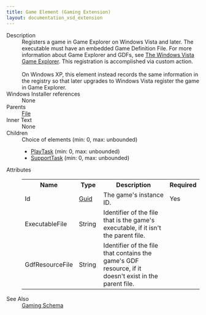 ```yaml
---
title: Game Element (Gaming Extension)
layout: documentation_xsd_extension
---
```

<dl>
  <dt>Description</dt>
  <dd>                 Registers a game in Game Explorer on Windows Vista and later. The executable must have an                 embedded Game Definition File. For more information about Game Explorer and GDFs, see                 <a href="http://msdn.microsoft.com/library/bb173432.aspx" target="_blank">The Windows Vista Game Explorer</a>.                 This registration is accomplished via custom action.<br/><br/>                On Windows XP, this element instead records the same information in the registry so that                 later upgrades to Windows Vista register the game in Game Explorer.             </dd>
  <dt>Windows Installer references</dt>
  <dd>None</dd>
  <dt>Parents</dt>
  <dd>
    <a href="../file/">File</a>
  </dd>
  <dt>Inner Text</dt>
  <dd>None</dd>
  <dt>Children</dt>
  <dd>Choice of elements (min: 0, max: unbounded)<ul><li><a href="../gaming/playtask" class="extension">PlayTask</a> (min: 0, max: unbounded)</li><li><a href="../gaming/supporttask" class="extension">SupportTask</a> (min: 0, max: unbounded)</li></ul></dd>
  <dt>Attributes</dt>
  <dd>
    <table cellspacing="0" cellpadding="0" class="schema">
      <tr>
        <th width="15%">Name</th>
        <th width="15%">Type</th>
        <th width="65%">Description</th>
        <th width="15%">Required</th>
      </tr>
      <tr>
        <td>Id</td>
        <td><a href="../gaming/simple_type_guid">Guid</a></td>
        <td>The game's instance ID.</td>
        <td>Yes</td>
      </tr>
      <tr>
        <td>ExecutableFile</td>
        <td>String</td>
        <td>Identifier of the file that is the game's executable, if it isn't the parent file.</td>
        <td>&nbsp;</td>
      </tr>
      <tr>
        <td>GdfResourceFile</td>
        <td>String</td>
        <td>Identifier of the file that contains the game's GDF resource, if it doesn't exist in the parent file.</td>
        <td>&nbsp;</td>
      </tr>
    </table>
  </dd>
  <dt>See Also</dt>
  <dd>
    <a href="../gaming">Gaming Schema</a>
  </dd>
</dl>
